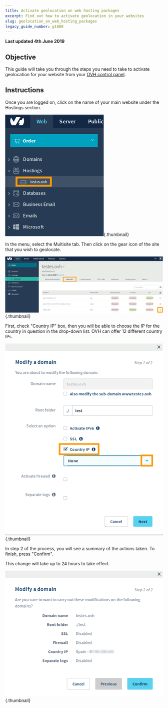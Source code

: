 ```yaml
---
title: Activate geolocation on web hosting packages
excerpt: Find out how to activate geolocation in your websites
slug: geolocation_on_web_hosting_packages
legacy_guide_number: g1880
---
```


**Last updated 4th June 2019**

## Objective

This guide will take you through the steps you need to take to activate geolocation for your website from your [OVH control panel](https://www.ovh.com/manager/).

## Instructions

Once you are logged on, click on the name of your main website under the Hostings section.

![](images/1fix.png){.thumbnail}

In the menu, select the Multisite tab.
Then click on the gear icon of the site that you wish to geolocate.

![](images/2.png){.thumbnail}

First, check "Country IP" box, then you will be able to choose the IP for the country in question in the drop-down list.
OVH can offer 12 different country IPs

![](images/3.png){.thumbnail}

In step 2 of the process, you will see a summary of the actions taken. To finish, press "Confirm".

This change will take up to 24 hours to take effect. 

![](images/4.png){.thumbnail}


